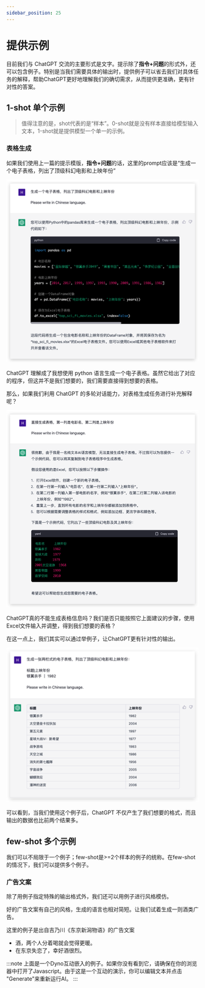 ```yaml
---
sidebar_position: 25
---
```

# 提供示例

目前我们与 ChatGPT 交流的主要形式是文字。提示除了**指令+问题**的形式外，还可以包含例子。特别是当我们需要具体的输出时，提供例子可以省去我们对具体任务的解释，帮助ChatGPT更好地理解我们的确切需求，从而提供更准确，更有针对性的答案。

## 1-shot 单个示例

> 值得注意的是，shot代表的是“样本”。0-shot就是没有样本直接给模型输入文本，1-shot就是提供模型一个单一的示例。

### 表格生成

如果我们使用上一篇的提示模版，**指令+问题**的话，这里的prompt应该是“生成一个电子表格，列出了顶级科幻电影和上映年份”

![table1](./img/table1.png)

ChatGPT 理解成了我想使用 python 语言生成一个电子表格。虽然它给出了对应的程序，但这并不是我们想要的，我们需要直接得到想要的表格。

那么，如果我们利用 ChatGPT 的多轮对话能力，对表格生成任务进行补充解释呢？

![table2](./img/table2.png)

ChatGPT真的不能生成表格信息吗？我们是否只能按照它上面建议的步骤，使用Excel文件输入并调整，得到我们想要的表格？

在这一点上，我们其实可以通过举例子，让ChatGPT更有针对性的输出。

![table3](./img/table3.png)

可以看到，当我们使用这个例子后，ChatGPT 不仅产生了我们想要的格式，而且输出的数据也比前两个结果多。

## few-shot 多个示例

我们可以不局限于一个例子；few-shot是>=2个样本的例子的统称。在few-shot的情况下，我们可以提供多个例子。

### 广告文案

除了用例子指定特殊的输出格式外，我们还可以用例子进行风格模仿。

好的广告文案有自己的风格，生成的语言也相对简短。让我们试着生成一则酒类广告。

这里的例子是出自吉乃川《东京新潟物语》的广告文案

- 酒，两个人分着喝就会觉得更暖。
- 在东京失恋了，幸好酒很烈。

<div trydyno-embed="" openai-model="text-davinci-003" initial-prompt="Example1: 酒，两个人分着喝就会觉得更暖。 \n\nExample2: 在东京失恋了，幸好酒很烈。  \n\n根据Example的广告风格，生成一篇少于25个字的酒类广告:" initial-response="一杯酒，两个人，温暖如初。让酒热情治愈你的心碎。" max-tokens="256" box-rows="7" model-temp="0.8" top-p="1.0"></div>

:::note
上面是一个Dyno互动嵌入的例子。如果你没有看到它，请确保在你的浏览器中打开了Javascript。由于这是一个互动的演示，你可以编辑文本并点击 "Generate"来重新运行AI。
:::
